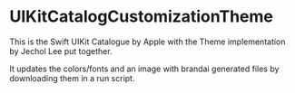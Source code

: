 # UIKitCatalogCustomizationTheme

This is the Swift UIKit Catalogue by Apple with the Theme implementation by Jechol Lee put together.

It updates the colors/fonts and an image with brandai generated files by downloading them in a run script.
